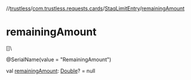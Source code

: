 //[trustless](../../../index.md)/[com.trustless.requests.cards](../index.md)/[StaqLimitEntry](index.md)/[remainingAmount](remaining-amount.md)

# remainingAmount

[]\

@SerialName(value = &quot;RemainingAmount&quot;)

val [remainingAmount](remaining-amount.md): [Double](https://kotlinlang.org/api/latest/jvm/stdlib/kotlin/-double/index.html)? = null
